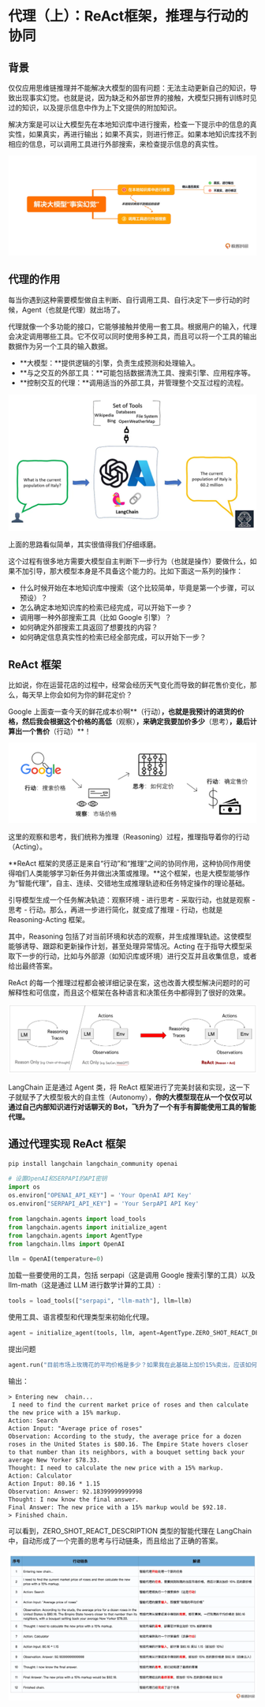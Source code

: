 # 代理（上）：ReAct框架，推理与行动的协同



## 背景



仅仅应用思维链推理并不能解决大模型的固有问题：无法主动更新自己的知识，导致出现事实幻觉。也就是说，因为缺乏和外部世界的接触，大模型只拥有训练时见过的知识，以及提示信息中作为上下文提供的附加知识。



解决方案是可以让大模型先在本地知识库中进行搜索，检查一下提示中的信息的真实性，如果真实，再进行输出；如果不真实，则进行修正。如果本地知识库找不到相应的信息，可以调用工具进行外部搜索，来检查提示信息的真实性。



![](Images/18.webp)

## 代理的作用



每当你遇到这种需要模型做自主判断、自行调用工具、自行决定下一步行动的时候，Agent（也就是代理）就出场了。



代理就像一个多功能的接口，它能够接触并使用一套工具。根据用户的输入，代理会决定调用哪些工具。它不仅可以同时使用多种工具，而且可以将一个工具的输出数据作为另一个工具的输入数据。



- **大模型：**提供逻辑的引擎，负责生成预测和处理输入。
- **与之交互的外部工具：**可能包括数据清洗工具、搜索引擎、应用程序等。
- **控制交互的代理：**调用适当的外部工具，并管理整个交互过程的流程。



![](Images/19.webp)

上面的思路看似简单，其实很值得我们仔细琢磨。



这个过程有很多地方需要大模型自主判断下一步行为（也就是操作）要做什么，如果不加引导，那大模型本身是不具备这个能力的。比如下面这一系列的操作：

- 什么时候开始在本地知识库中搜索（这个比较简单，毕竟是第一个步骤，可以预设）？
- 怎么确定本地知识库的检索已经完成，可以开始下一步？
- 调用哪一种外部搜索工具（比如 Google 引擎）？
- 如何确定外部搜索工具返回了想要找的内容？
- 如何确定信息真实性的检索已经全部完成，可以开始下一步？



## ReAct 框架



比如说，你在运营花店的过程中，经常会经历天气变化而导致的鲜花售价变化，那么，每天早上你会如何为你的鲜花定价？



Google 上面查一查今天的鲜花成本价啊**（行动）**，也就是我预计的进货的价格，然后我会根据这个价格的高低**（观察）**，来确定我要加价多少**（思考）**，最后计算出一个售价**（行动）**！



![](Images/20.webp)

这里的观察和思考，我们统称为推理（Reasoning）过程，推理指导着你的行动（Acting）。



**ReAct 框架的灵感正是来自“行动”和“推理”之间的协同作用，这种协同作用使得咱们人类能够学习新任务并做出决策或推理。**这个框架，也是大模型能够作为“智能代理”，自主、连续、交错地生成推理轨迹和任务特定操作的理论基础。

引导模型生成一个任务解决轨迹：观察环境 - 进行思考 - 采取行动，也就是观察 - 思考 - 行动。那么，再进一步进行简化，就变成了推理 - 行动，也就是 Reasoning-Acting 框架。

其中，Reasoning 包括了对当前环境和状态的观察，并生成推理轨迹。这使模型能够诱导、跟踪和更新操作计划，甚至处理异常情况。Acting 在于指导大模型采取下一步的行动，比如与外部源（如知识库或环境）进行交互并且收集信息，或者给出最终答案。

ReAct 的每一个推理过程都会被详细记录在案，这也改善大模型解决问题时的可解释性和可信度，而且这个框架在各种语言和决策任务中都得到了很好的效果。



![](Images/21.webp)

LangChain 正是通过 Agent 类，将 ReAct 框架进行了完美封装和实现，这一下子就赋予了大模型极大的自主性（Autonomy），**你的大模型现在从一个仅仅可以通过自己内部知识进行对话聊天的 Bot，飞升为了一个有手有脚能使用工具的智能代理。**



## 通过代理实现 ReAct 框架



```python
pip install langchain langchain_community openai
```

```python
# 设置OpenAI和SERPAPI的API密钥
import os
os.environ["OPENAI_API_KEY"] = 'Your OpenAI API Key'
os.environ["SERPAPI_API_KEY"] = 'Your SerpAPI API Key'
```

```python
from langchain.agents import load_tools
from langchain.agents import initialize_agent
from langchain.agents import AgentType
from langchain.llms import OpenAI
```

```python
llm = OpenAI(temperature=0)
```

加载一些要使用的工具，包括 serpapi（这是调用 Google 搜索引擎的工具）以及 llm-math（这是通过 LLM 进行数学计算的工具）:

```python
tools = load_tools(["serpapi", "llm-math"], llm=llm)
```

使用工具、语言模型和代理类型来初始化代理。

```python
agent = initialize_agent(tools, llm, agent=AgentType.ZERO_SHOT_REACT_DESCRIPTION, verbose=True)
```



提出问题

```python
agent.run("目前市场上玫瑰花的平均价格是多少？如果我在此基础上加价15%卖出，应该如何定价？")
```



输出：

```
> Entering new  chain...
 I need to find the current market price of roses and then calculate the new price with a 15% markup.
Action: Search
Action Input: "Average price of roses"
Observation: According to the study, the average price for a dozen roses in the United States is $80.16. The Empire State hovers closer to that number than its neighbors, with a bouquet setting back your average New Yorker $78.33.
Thought: I need to calculate the new price with a 15% markup.
Action: Calculator
Action Input: 80.16 * 1.15
Observation: Answer: 92.18399999999998
Thought: I now know the final answer.
Final Answer: The new price with a 15% markup would be $92.18.
> Finished chain.
```



可以看到，ZERO_SHOT_REACT_DESCRIPTION 类型的智能代理在 LangChain 中，自动形成了一个完善的思考与行动链条，而且给出了正确的答案。



![](Images/22.webp)